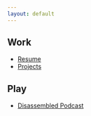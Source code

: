 ```yaml
---
layout: default
---
```


## Work

* [Resume](resume)
* [Projects](https://github.com/tlrasor)

## Play

* [Disassembled Podcast](https://disassembledpodcast.com)

